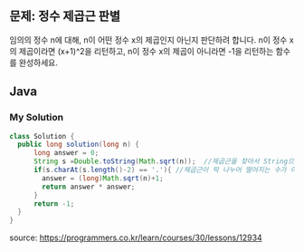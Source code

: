 ## 문제: 정수 제곱근 판별

임의의 정수 n에 대해, n이 어떤 정수 x의 제곱인지 아닌지 판단하려 합니다.
n이 정수 x의 제곱이라면 (x+1)^2을 리턴하고, 
n이 정수 x의 제곱이 아니라면 -1을 리턴하는 함수를 완성하세요.


## Java

### My Solution
```java
class Solution {
  public long solution(long n) {
      long answer = 0; 
      String s =Double.toString(Math.sqrt(n));  //제곱근을 찾아서 String으로 저장한다.
      if(s.charAt(s.length()-2) == '.'){ //제곱근이 딱 나누어 떨어지는 수가 아니면 -1을 반환한다.
        answer = (long)Math.sqrt(n)+1;
        return answer * answer;
      }
      return -1;
  }
}
```

<bold> source: https://programmers.co.kr/learn/courses/30/lessons/12934 </bold>

